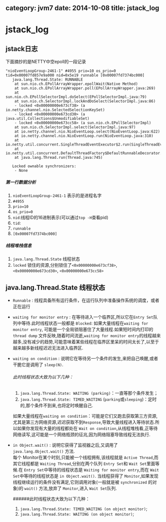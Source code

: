 category: jvm7
date: 2014-10-08
title: jstack_log
---
# jstack_log

## jstack日志
下面摘抄的是NETTY中空epoll的一段记录
```
"nioEventLoopGroup-2461-1" #4955 prio=10 os_prio=0 tid=0x00007fd857e9a000 nid=0x5e19 runnable [0x00007fd7374bc000]
   java.lang.Thread.State: RUNNABLE
	at sun.nio.ch.EPollArrayWrapper.epollWait(Native Method)
	at sun.nio.ch.EPollArrayWrapper.poll(EPollArrayWrapper.java:269)
	at sun.nio.ch.EPollSelectorImpl.doSelect(EPollSelectorImpl.java:79)
	at sun.nio.ch.SelectorImpl.lockAndDoSelect(SelectorImpl.java:86)
	- locked <0x00000000e673cf38> (a io.netty.channel.nio.SelectedSelectionKeySet)
	- locked <0x00000000e673cd30> (a java.util.Collections$UnmodifiableSet)
	- locked <0x00000000e673cc58> (a sun.nio.ch.EPollSelectorImpl)
	at sun.nio.ch.SelectorImpl.select(SelectorImpl.java:97)
	at io.netty.channel.nio.NioEventLoop.select(NioEventLoop.java:622)
	at io.netty.channel.nio.NioEventLoop.run(NioEventLoop.java:310)
	at io.netty.util.concurrent.SingleThreadEventExecutor$2.run(SingleThreadEventExecutor.java:116)
	at io.netty.util.concurrent.DefaultThreadFactory$DefaultRunnableDecorator.run(DefaultThreadFactory.java:137)
	at java.lang.Thread.run(Thread.java:745)

   Locked ownable synchronizers:
	- None
```

##### 第一行数据分析
1. `nioEventLoopGroup-2461-1` 表示的是进程名字
2. `#4955`
3. `prio=10`
4. `os_prio=0`
5. `nid`:线程ID的16进制表示(可以通过`top -H`查看pid)
6. `tid`:
7. `runnable`
8. `[0x00007fd7374bc000]`

##### 线程堆栈信息
1. `java.lang.Thread.State` 线程状态
2. `locked` 锁住的资源,分别锁住了`<0x00000000e673cf38>`, `<0x00000000e673cd30>`, `<0x00000000e673cc58>`



## java.lang.Thread.State 线程状态

* ` Runnable ` : 线程具备所有运行条件，在运行队列中准备操作系统的调度，或者正在运行
* `waiting for monitor entry` :  在等待进入一个临界区,所以它在`Entry Set`队列中等待.此时线程状态一般都是 `Blocked`:
	如果大量线程在`waiting for monitor entry`, 可能是一个全局锁阻塞住了大量线程.如果短时间内打印的 `thread dump` 文件反映,随着时间流逝,`waiting for monitor entry`的线程越来越多,没有减少的趋势,可能意味着某些线程在临界区里呆的时间太长了,以至于越来越多新线程迟迟无法进入临界区.

* `waiting on condition` : 说明它在等待另一个条件的发生,来把自己唤醒,或者干脆它是调用了 `sleep(N)`.
	###### 此时线程状态大致为以下几种：<br>
	1. `java.lang.Thread.State: WAITING (parking)`：一直等那个条件发生；
	2. `java.lang.Thread.State: TIMED_WAITING` (`parking`或`sleeping`)：定时的,那个条件不到来,也将定时唤醒自己.

	如果大量线程在`waiting on condition`：可能是它们又跑去获取第三方资源,尤其是第三方网络资源,迟迟获取不到`Response`,导致大量线程进入等待状态.所以如果你发现有大量的线程都处在 `Wait on condition`,从线程堆栈看,正等待网络读写,这可能是一个网络瓶颈的征兆,因为网络阻塞导致线程无法执行.

* `in Object.wait()` : 说明它获得了监视器之后,又调用了 `java.lang.Object.wait()` 方法.	
	每个 Monitor在某个时刻,只能被一个线程拥有,该线程就是 `Active Thread`,而其它线程都是 `Waiting Thread`,分别在两个队列 `Entry Set`和 `Wait Set`里面等候.在 `Entry Set`中等待的线程状态是 `Waiting for monitor entry`,而在 `Wait Set`中等待的线程状态是 `in Object.wait()`.
	当线程获得了 `Monitor`,如果发现线程继续运行的条件没有满足,它则调用对象(一般就是被 `synchronized` 的对象)的 `wait()` 方法,放弃了 `Monitor`,进入 `Wait Set`队列.

	######此时线程状态大致为以下几种：<br>
	1. `java.lang.Thread.State: TIMED_WAITING (on object monitor)`; 
	2. `java.lang.Thread.State: WAITING (on object monitor)`;
